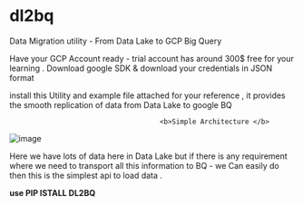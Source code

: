# dl2bq
Data Migration utility - From Data Lake to GCP Big Query

Have your GCP Account ready -  trial account has around 300$ free for your learning .
Download google SDK & download your credentials in JSON format 

install this Utility and example file attached for your reference , it provides the smooth replication of data from Data Lake to google BQ


                                         <b>Simple Architecture </b>

![image](https://user-images.githubusercontent.com/88490443/128464099-c1f7b1c2-bfa0-40ee-9b46-6a71f05ddef2.png)

Here we have lots of data here in Data Lake but if there is any requirement where we need to transport all this information to BQ -  we Can easily do then this is the simplest api to load data .


**use PIP ISTALL DL2BQ**


